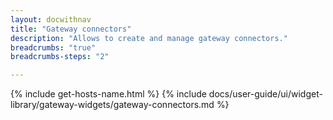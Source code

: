 ```yaml
---
layout: docwithnav
title: "Gateway connectors"
description: "Allows to create and manage gateway connectors."
breadcrumbs: "true"
breadcrumbs-steps: "2"

---
```

{% include get-hosts-name.html %}
{% include docs/user-guide/ui/widget-library/gateway-widgets/gateway-connectors.md %}
